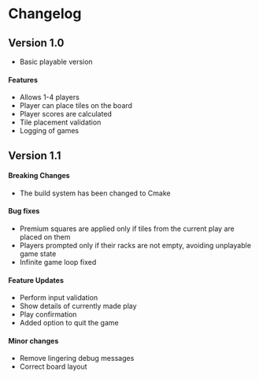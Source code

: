 # Changelog

## Version 1.0
* Basic playable version

#### Features
* Allows 1-4 players
* Player can place tiles on the board
* Player scores are calculated
* Tile placement validation
* Logging of games

## Version 1.1

#### Breaking Changes
* The build system has been changed to Cmake

#### Bug fixes
* Premium squares are applied only if tiles from the current play are placed on them
* Players prompted only if their racks are not empty, avoiding unplayable game state
* Infinite game loop fixed

#### Feature Updates
* Perform input validation
* Show details of currently made play
* Play confirmation
* Added option to quit the game

#### Minor changes
* Remove lingering debug messages
* Correct board layout

